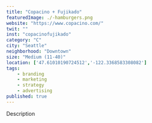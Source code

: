 ```yaml
---
title: "Copacino + Fujikado"
featuredImage: ./-hamburgers.png
website: "https://www.copacino.com/"
twit: ""
inst: "copacinofujikado"
category: "C"
city: "Seattle"
neighborhood: "Downtown"
size: "Medium (11-40)"
location: ['47.61010190724512','-122.3368583308082']
tags:
    - branding
    - marketing
    - strategy
    - advertising
published: true
---
```


Description
